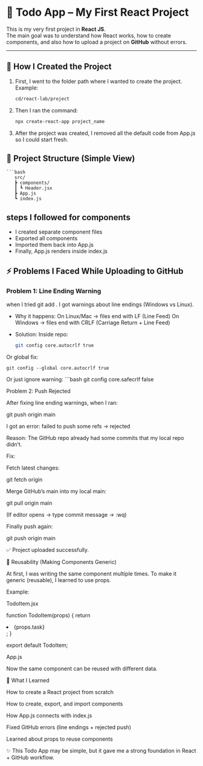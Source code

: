 # 📝 Todo App – My First React Project

This is my very first project in **React JS**.  
The main goal was to understand how React works, how to create components, and also how to upload a project on **GitHub** without errors.  

---

## 🚀 How I Created the Project

1. First, I went to the folder path where I wanted to create the project.  
   Example:  
   ```bash
   cd/react-lab/project
   
2. Then I ran the command:
   ```bash
   npx create-react-app project_name

3. After the project was created, I removed all the default code from App.js so I could start fresh.

## 📂 Project Structure (Simple View)
    ```bash
       src/
       ┣ components/
       ┃ ┗ Header.jsx
       ┣ App.js
       ┗ index.js

       
## steps I followed for components 

- I created separate component files
- Exported all components
- Imported them back into App.js
- Finally, App.js renders inside index.js

## ⚡ Problems I Faced While Uploading to GitHub
### Problem 1: Line Ending Warning
 when I tried git add . I got warnings about line endings (Windows vs Linux).
- Why it happens:
    On Linux/Mac → files end with LF (Line Feed)
    On Windows → files end with CRLF (Carriage Return + Line Feed)

- Solution:
Inside repo:
   ```bash
   git config core.autocrlf true

Or global fix:
   
    git config --global core.autocrlf true

Or just ignore warning:
    ```bash
    git config core.safecrlf false

Problem 2: Push Rejected

After fixing line ending warnings, when I ran:

git push origin main


I got an error:
failed to push some refs → rejected

Reason: The GitHub repo already had some commits that my local repo didn’t.

Fix:

Fetch latest changes:

git fetch origin


Merge GitHub’s main into my local main:

git pull origin main


(If editor opens → type commit message → :wq)

Finally push again:

git push origin main


✅ Project uploaded successfully.

🔄 Reusability (Making Components Generic)

At first, I was writing the same component multiple times.
To make it generic (reusable), I learned to use props.

Example:

TodoItem.jsx

function TodoItem(props) {
  return <li>{props.task}</li>;
}

export default TodoItem;


App.js

<TodoItem task="Learn React" />
<TodoItem task="Build Todo App" />
<TodoItem task="Upload to GitHub" />


Now the same component can be reused with different data.

🎯 What I Learned

How to create a React project from scratch

How to create, export, and import components

How App.js connects with index.js

Fixed GitHub errors (line endings + rejected push)

Learned about props to reuse components

✨ This Todo App may be simple, but it gave me a strong foundation in React + GitHub workflow.



      
